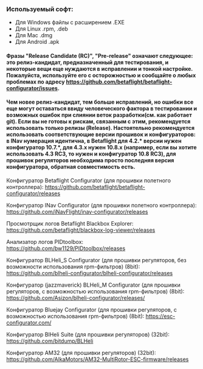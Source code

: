 ### Используемый софт:
 
* Для Windows файлы с расширением .EXE
* Для Linux .rpm, .deb
* Для Mac .dmg
* Для Android .apk

#### Фразы "Release Candidate (RC)", "Pre-release" означают следующее: это релиз-кандидат, предназначенный для тестирования, и некоторые вещи еще нуждаются в исправлении и тонкой настройке. Пожалуйста, используйте его с осторожностью и сообщайте о любых проблемах по адресу https://github.com/betaflight/betaflight-configurator/issues.
#### Чем новее релиз-кандидат, тем больше исправлений, но ошибки все еще могут оставаться ввиду человеческого фактора в тестировании и возможных ошибок при слиянии веток разработки(см. как работает git). Если вы не готовы к рискам, связанным с этим, рекомендуется использовать только релизы (Release). Настоятельно рекомендуется использовать соответствующие версии прошивок и конфигураторов: в INav нумерация идентична, в Betaflight для 4.2.\* версии нужен конфигуратор 10.7.\*, для 4.3.х нужен 10.8.х (например, если вы хотите использовать 4.3 RC3, то нужен и конфигуратор 10.8 RC3), для прошивок регуляторов необходима просто последняя версия конфигуратора, обратная совместимость есть.

Конфигуратор Betaflight Configurator (для прошивки полетного контроллера):
https://github.com/betaflight/betaflight-configurator/releases

Конфигуратор INav Configurator (для прошивки полетного контроллера):
https://github.com/iNavFlight/inav-configurator/releases

Просмотрщик логов Betaflight Blackbox Explorer:
https://github.com/betaflight/blackbox-log-viewer/releases

Анализатор логов PIDtoolbox:
https://github.com/bw1129/PIDtoolbox/releases

Конфигуратор BLHeli_S Configurator (для прошивки регуляторов, без возможности использования rpm-фильтров) (8bit):
https://github.com/blheli-configurator/blheli-configurator/releases

Конфигуратор (jazzmaverick) BLHeli_M Configurator (для прошивки регуляторов, с возможностью использования rpm-фильтров) (8bit):
https://github.com/Asizon/blheli-configurator/releases/

Конфигуратор Bluejay Configurator (для прошивки регуляторов, с возможностью использования rpm-фильтров)  (8bit):
https://esc-configurator.com/

Конфигуратор BlHeli Suite (для прошивки регуляторов) (32bit):
https://github.com/bitdump/BLHeli

Конфигуратор AM32 (для прошивки регуляторов) (32bit):
https://github.com/AlkaMotors/AM32-MultiRotor-ESC-firmware/releases
